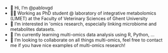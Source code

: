 - 👋 Hi, I’m @pablovgd
- 👨‍💻 Working as PhD student @ laboratory of integrative metabolomics (LIMET) at the Faculty of Veterinary Sciences of Ghent University
- 👀 I’m interested in 'omics research, especially linking microbiome and metabolites datasets.
- 🌱 I’m currently learning multi-omics data analysis using R, Python, ...
- 💞️ I’m looking to collaborate on all things multi-omics, feel free to contact me if you have nice examples of multi-omics research!


<!---
pablovgd/pablovgd is a ✨ special ✨ repository because its `README.md` (this file) appears on your GitHub profile.
You can click the Preview link to take a look at your changes.
--->
